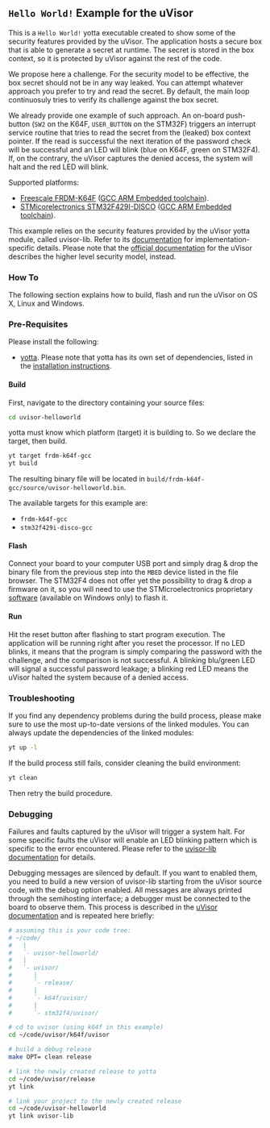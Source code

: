 ## `Hello World!` Example for the uVisor

This is a `Hello World!` yotta executable created to show some of the security features provided by the uVisor. The application hosts a secure box that is able to generate a secret at runtime. The secret is stored in the box context, so it is protected by uVisor against the rest of the code.

We propose here a challenge. For the security model to be effective, the box secret should not be in any way leaked. You can attempt whatever approach you prefer to try and read the secret. By default, the main loop continuosuly tries to verify its challenge against the box secret.

We already provide one example of such approach. An on-board push-button (`SW2` on the K64F, `USER_BUTTON` on the STM32F) triggers an interrupt service routine that tries to read the secret from the (leaked) box context pointer. If the read is successful the next iteration of the password check will be successful and an LED will blink (blue on K64F, green on STM32F4). If, on the contrary, the uVisor captures the denied access, the system will halt and the red LED will blink.

Supported platforms:
- [Freescale FRDM-K64F](http://developer.mbed.org/platforms/FRDM-K64F/) ([GCC ARM Embedded toolchain](https://launchpad.net/gcc-arm-embedded)).
- [STMicorelectronics STM32F429I-DISCO](http://www.st.com/web/catalog/tools/FM116/SC959/SS1532/PF259090) ([GCC ARM Embedded toolchain](https://launchpad.net/gcc-arm-embedded)).

This example relies on the security features provided by the uVisor yotta module, called uvisor-lib. Refer to its [documentation](https://github.com/ARMmbed/uvisor-lib) for implementation-specific details. Please note that the [official documentation](https://github.com/ARMmbed/uvisor) for the uVisor describes the higher level security model, instead.

### How To

The following section explains how to build, flash and run the uVisor on OS X, Linux and Windows.

### Pre-Requisites

Please install the following:

* [yotta](https://github.com/ARMmbed/yotta). Please note that yotta has its own set of dependencies, listed in the [installation instructions](http://armmbed.github.io/yotta/#installing-on-windows).

#### Build

First, navigate to the directory containing your source files:

```bash
cd uvisor-helloworld
```

yotta must know which platform (target) it is building to. So we declare the target, then build.

```bash
yt target frdm-k64f-gcc
yt build
```

The resulting binary file will be located in
`build/frdm-k64f-gcc/source/uvisor-helloworld.bin`.

The available targets for this example are:
- `frdm-k64f-gcc`
- `stm32f429i-disco-gcc`

#### Flash

Connect your board to your computer USB port and simply drag & drop the binary file from the previous step into the `MBED` device listed in the file browser. The STM32F4 does not offer yet the possibility to drag & drop a firmware on it, so you will need to use the STMicroelectronics proprietary [software](http://www.st.com/web/en/catalog/tools/PF258168) (available on Windows only) to flash it.

#### Run

Hit the reset button after flashing to start program execution. The application will be running right after you reset the processor. If no LED blinks, it means that the program is simply comparing the password with the challenge, and the comparison is not successful. A blinking blu/green LED will signal a successful password leakage; a blinking red LED means the uVisor halted the system because of a denied access.

### Troubleshooting

If you find any dependency problems during the build process, please make sure to use the most up-to-date versions of the linked modules. You can always update the dependencies of the linked modules:

```bash
yt up -l
```
If the build process still fails, consider cleaning the build environment:

```bash
yt clean
```
Then retry the build procedure.

### Debugging

Failures and faults captured by the uVisor will trigger a system halt. For some specific faults the uVisor will enable an LED blinking pattern which is specific to the error encountered. Please refer to the [uvisor-lib documentation](https://github.com/ARMmbed/uvisor-lib) for details.

Debugging messages are silenced by default. If you want to enabled them, you need to build a new version of uvisor-lib starting from the uVisor source code, with the debug option enabled. All messages are always printed through the semihosting interface; a debugger must be connected to the board to observe them. This process is described in the [uVisor documentation](https://github.com/ARMmbed/uvisor) and is repeated here briefly:

```bash
# assuming this is your code tree:
# ~/code/
#   |
#   `- uvisor-helloworld/
#   |
#   `- uvisor/
#      |
#      `- release/
#      |
#      `- k64f/uvisor/
#      |
#      `- stm32f4/uvisor/

# cd to uvisor (using k64f in this example)
cd ~/code/uvisor/k64f/uvisor

# build a debug release
make OPT= clean release

# link the newly created release to yotta
cd ~/code/uvisor/release
yt link

# link your project to the newly created release
cd ~/code/uvisor-helloworld
yt link uvisor-lib
```
